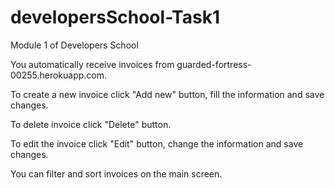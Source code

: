 # developersSchool-Task1
Module 1 of Developers School

You automatically receive invoices from guarded-fortress-00255.herokuapp.com.

To create a new invoice click "Add new" button, fill the information and save changes.

To delete invoice click "Delete" button.

To edit the invoice click "Edit" button, change the information and save changes.

You can filter and sort invoices on the main screen.
